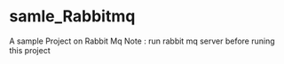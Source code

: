 # samle_Rabbitmq
A sample Project on Rabbit Mq 
Note : run rabbit mq server before runing this project
